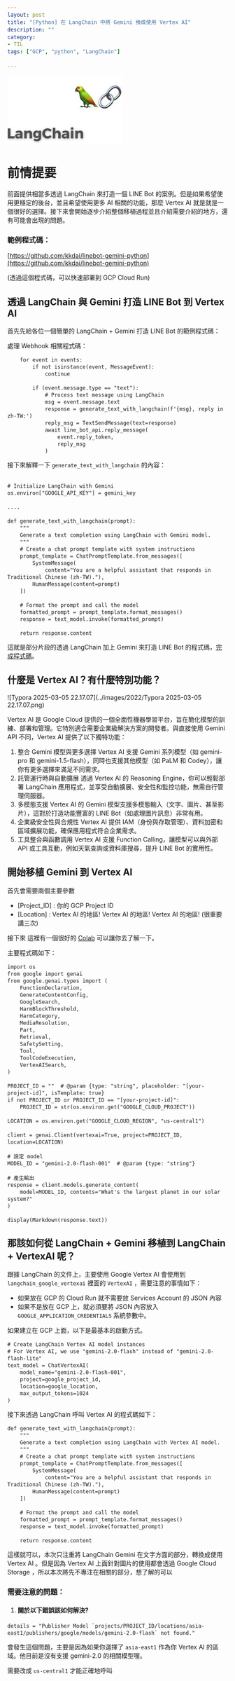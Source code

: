 ```yaml
---
layout: post
title: "[Python] 在 LangChain 中將 Gemini 換成使用 Vertex AI"
description: ""
category: 
- TIL
tags: ["GCP", "python", "LangChain"]

---
```


![image-20250305221818691](../images/2022/image-20250305221818691.png)

# 前情提要

前面提供相當多透過 LangChain 來打造一個 LINE Bot 的案例。但是如果希望使用更穩定的後台，並且希望使用更多 AI 相關的功能，那麼 Vertex AI 就是就是一個很好的選擇。接下來會開始逐步介紹整個移植過程並且介紹需要介紹的地方，還有可能會出現的問題。



### 範例程式碼：

[https://github.com/kkdai/linebot-gemini-python](https://github.com/kkdai/linebot-gemini-python)

(透過這個程式碼，可以快速部署到 GCP Cloud Run)

## 透過 LangChain 與 Gemini 打造 LINE Bot 到 Vertex AI

首先先給各位一個簡單的 LangChain + Gemini 打造 LINE Bot 的範例程式碼：

處理 Webhook 相關程式碼：

```
    for event in events:
        if not isinstance(event, MessageEvent):
            continue

        if (event.message.type == "text"):
            # Process text message using LangChain
            msg = event.message.text
            response = generate_text_with_langchain(f'{msg}, reply in zh-TW:')
            reply_msg = TextSendMessage(text=response)
            await line_bot_api.reply_message(
                event.reply_token,
                reply_msg
            )
```

接下來解釋一下 `generate_text_with_langchain` 的內容：

```

# Initialize LangChain with Gemini
os.environ["GOOGLE_API_KEY"] = gemini_key

....

def generate_text_with_langchain(prompt):
    """
    Generate a text completion using LangChain with Gemini model.
    """
    # Create a chat prompt template with system instructions
    prompt_template = ChatPromptTemplate.from_messages([
        SystemMessage(
            content="You are a helpful assistant that responds in Traditional Chinese (zh-TW)."),
        HumanMessage(content=prompt)
    ])

    # Format the prompt and call the model
    formatted_prompt = prompt_template.format_messages()
    response = text_model.invoke(formatted_prompt)

    return response.content
```

這就是部分片段的透過 LangChain 加上 Gemini 來打造 LINE Bot 的程式碼，[完成程式碼](https://github.com/kkdai/linebot-gemini-python/blob/a746ad144bf4e0a760e5d6b1d361b5a7745bbadb/main.py)。



## 什麼是 Vertex AI？有什麼特別功能？

![Typora 2025-03-05 22.17.07](../images/2022/Typora 2025-03-05 22.17.07.png)

Vertex AI 是 Google Cloud 提供的一個全面性機器學習平台，旨在簡化模型的訓練、部署和管理。它特別適合需要企業級解決方案的開發者。與直接使用 Gemini API 不同，Vertex AI 提供了以下獨特功能：

1. 整合 Gemini 模型與更多選擇
   Vertex AI 支援 Gemini 系列模型（如 gemini-pro 和 gemini-1.5-flash），同時也支援其他模型（如 PaLM 和 Codey），讓你有更多選擇來滿足不同需求。
2. 託管運行時與自動擴展
   透過 Vertex AI 的 Reasoning Engine，你可以輕鬆部署 LangChain 應用程式，並享受自動擴展、安全性和監控功能，無需自行管理伺服器。
3. 多模態支援
   Vertex AI 的 Gemini 模型支援多模態輸入（文字、圖片、甚至影片），這對於打造功能豐富的 LINE Bot（如處理圖片訊息）非常有用。
4. 企業級安全性與合規性
   Vertex AI 提供 IAM（身份與存取管理）、資料加密和區域擴展功能，確保應用程式符合企業需求。
5. 工具整合與函數調用
   Vertex AI 支援 Function Calling，讓模型可以與外部 API 或工具互動，例如天氣查詢或資料庫搜尋，提升 LINE Bot 的實用性。

## 開始移植 Gemini 到 Vertex AI 

首先會需要兩個主要參數

- [Project_ID] : 你的 GCP Project ID
- [Location] : Vertex AI 的地區! Vertex AI 的地區! Vertex AI 的地區! (很重要講三次)

接下來 這裡有一個很好的 [Colab](https://colab.research.google.com/github/GoogleCloudPlatform/generative-ai/blob/main/gemini/getting-started/intro_gemini_2_0_flash.ipynb) 可以讓你去了解一下。

主要程式碼如下：

```
import os
from google import genai
from google.genai.types import (
    FunctionDeclaration,
    GenerateContentConfig,
    GoogleSearch,
    HarmBlockThreshold,
    HarmCategory,
    MediaResolution,
    Part,
    Retrieval,
    SafetySetting,
    Tool,
    ToolCodeExecution,
    VertexAISearch,
)

PROJECT_ID = ""  # @param {type: "string", placeholder: "[your-project-id]", isTemplate: true}
if not PROJECT_ID or PROJECT_ID == "[your-project-id]":
    PROJECT_ID = str(os.environ.get("GOOGLE_CLOUD_PROJECT"))

LOCATION = os.environ.get("GOOGLE_CLOUD_REGION", "us-central1")

client = genai.Client(vertexai=True, project=PROJECT_ID, location=LOCATION)

# 設定 model
MODEL_ID = "gemini-2.0-flash-001"  # @param {type: "string"}

# 產生輸出
response = client.models.generate_content(
    model=MODEL_ID, contents="What's the largest planet in our solar system?"
)

display(Markdown(response.text))
```



## 那該如何從 LangChain + Gemini 移植到 LangChain + VertexAI 呢？

跟據 LangChain 的文件上，主要使用 Google Vertex AI 會使用到 `langchain_google_vertexai` 裡面的 `VertexAI` ，需要注意的事情如下：

- 如果放在 GCP 的 Cloud Run 就不需要放 Services Account 的 JSON 內容
- 如果不是放在 GCP 上，就必須要將 JSON 內容放入 `GOOGLE_APPLICATION_CREDENTIALS` 系統參數中。

如果建立在 GCP 上面，以下是最基本的啟動方式。

```
# Create LangChain Vertex AI model instances
# For Vertex AI, we use "gemini-2.0-flash" instead of "gemini-2.0-flash-lite"
text_model = ChatVertexAI(
    model_name="gemini-2.0-flash-001",
    project=google_project_id,
    location=google_location,
    max_output_tokens=1024
)
```

接下來透過 LangChain 呼叫 Vertex AI 的程式碼如下：

```
def generate_text_with_langchain(prompt):
    """
    Generate a text completion using LangChain with Vertex AI model.
    """
    # Create a chat prompt template with system instructions
    prompt_template = ChatPromptTemplate.from_messages([
        SystemMessage(
            content="You are a helpful assistant that responds in Traditional Chinese (zh-TW)."),
        HumanMessage(content=prompt)
    ])

    # Format the prompt and call the model
    formatted_prompt = prompt_template.format_messages()
    response = text_model.invoke(formatted_prompt)

    return response.content
```

這樣就可以，本次只注重將 LangChain Gemini 在文字方面的部分，轉換成使用 Vertex AI 。但是因為 Vertex AI 上面針對圖片的使用都會透過 Google Cloud Storage ，所以本次將先不專注在相關的部分，想了解的可以



### 需要注意的問題：

1. #### 關於以下錯誤該如何解決?

```
details = "Publisher Model `projects/PROJECT_ID/locations/asia-east1/publishers/google/models/gemini-2.0-flash` not found."
```

會發生這個問題，主要是因為如果你選擇了 `asia-east1` 作為你 Vertex AI 的區域。他目前是沒有支援 gemini-2.0 的相關模型喔。

需要改成 `us-central1` 才能正確地呼叫
